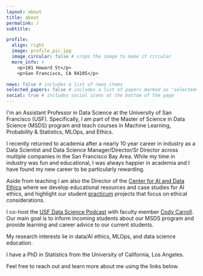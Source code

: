 ```yaml
---
layout: about
title: about
permalink: /
subtitle: 

profile:
  align: right
  image: profile_pic.jpg
  image_circular: false # crops the image to make it circular
  more_info: >
    <p>101 Howard St</p>
    <p>San Francisco, CA 94105</p>

news: false # includes a list of news items
selected_papers: false # includes a list of papers marked as "selected={true}"
social: true # includes social icons at the bottom of the page
---
```


I'm an Assistant Professor in Data Science at the University of San Francisco (USF). Specifically, I am part of the Master of Science in Data Science (MSDS) program and teach courses in Machine Learning, Probability & Statistics, MLOps, and Ethics.

I recently returned to academia after a nearly 10 year career in industry as a Data Scientist and Data Science Manager/Director/Sr Director across multiple companies in the San Francisco Bay Area. While my time in industry was fun and educational, I was always happier in academia and I have found my new career to be particularly rewarding. 

Aside from teaching I am also the Director of the [Center for AI and Data Ethics](https://www.usfca.edu/data-institute/centers-initiatives/caide) where we develop educational resources and case studies for AI ethics, and highlight our student [practicum](https://www.usfca.edu/arts-sciences/programs/graduate/data-science/practicum) projects that focus on ethical considerations.

I co-host the [USF Data Science Podcast](https://podcasters.spotify.com/pod/show/dsbeginnings) with faculty member [Cody Carroll](https://www.usfca.edu/faculty/cody-carroll). Our main goal is to inform incoming students about our MSDS program and provide learning and career advice to our current students. 

My research interests lie in data/AI ethics, MLOps, and data science education.

I have a PhD in Statistics from the University of California, Los Angeles.

Feel free to reach out and learn more about me using the links below.